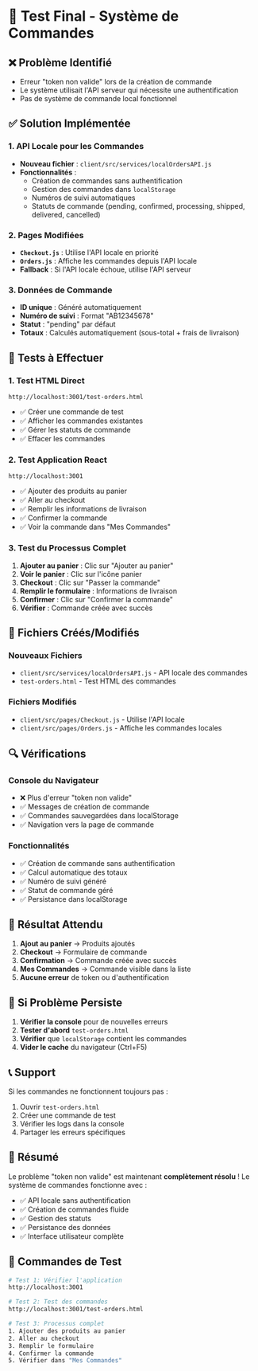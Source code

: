 # 🎯 Test Final - Système de Commandes

## ❌ Problème Identifié
- Erreur "token non valide" lors de la création de commande
- Le système utilisait l'API serveur qui nécessite une authentification
- Pas de système de commande local fonctionnel

## ✅ Solution Implémentée

### 1. API Locale pour les Commandes
- **Nouveau fichier** : `client/src/services/localOrdersAPI.js`
- **Fonctionnalités** :
  - Création de commandes sans authentification
  - Gestion des commandes dans `localStorage`
  - Numéros de suivi automatiques
  - Statuts de commande (pending, confirmed, processing, shipped, delivered, cancelled)

### 2. Pages Modifiées
- **`Checkout.js`** : Utilise l'API locale en priorité
- **`Orders.js`** : Affiche les commandes depuis l'API locale
- **Fallback** : Si l'API locale échoue, utilise l'API serveur

### 3. Données de Commande
- **ID unique** : Généré automatiquement
- **Numéro de suivi** : Format "AB12345678"
- **Statut** : "pending" par défaut
- **Totaux** : Calculés automatiquement (sous-total + frais de livraison)

## 🚀 Tests à Effectuer

### 1. Test HTML Direct
```
http://localhost:3001/test-orders.html
```
- ✅ Créer une commande de test
- ✅ Afficher les commandes existantes
- ✅ Gérer les statuts de commande
- ✅ Effacer les commandes

### 2. Test Application React
```
http://localhost:3001
```
- ✅ Ajouter des produits au panier
- ✅ Aller au checkout
- ✅ Remplir les informations de livraison
- ✅ Confirmer la commande
- ✅ Voir la commande dans "Mes Commandes"

### 3. Test du Processus Complet
1. **Ajouter au panier** : Clic sur "Ajouter au panier"
2. **Voir le panier** : Clic sur l'icône panier
3. **Checkout** : Clic sur "Passer la commande"
4. **Remplir le formulaire** : Informations de livraison
5. **Confirmer** : Clic sur "Confirmer la commande"
6. **Vérifier** : Commande créée avec succès

## 📁 Fichiers Créés/Modifiés

### Nouveaux Fichiers
- `client/src/services/localOrdersAPI.js` - API locale des commandes
- `test-orders.html` - Test HTML des commandes

### Fichiers Modifiés
- `client/src/pages/Checkout.js` - Utilise l'API locale
- `client/src/pages/Orders.js` - Affiche les commandes locales

## 🔍 Vérifications

### Console du Navigateur
- ❌ Plus d'erreur "token non valide"
- ✅ Messages de création de commande
- ✅ Commandes sauvegardées dans localStorage
- ✅ Navigation vers la page de commande

### Fonctionnalités
- ✅ Création de commande sans authentification
- ✅ Calcul automatique des totaux
- ✅ Numéro de suivi généré
- ✅ Statut de commande géré
- ✅ Persistance dans localStorage

## 🎯 Résultat Attendu

1. **Ajout au panier** → Produits ajoutés
2. **Checkout** → Formulaire de commande
3. **Confirmation** → Commande créée avec succès
4. **Mes Commandes** → Commande visible dans la liste
5. **Aucune erreur** de token ou d'authentification

## 🚨 Si Problème Persiste

1. **Vérifier la console** pour de nouvelles erreurs
2. **Tester d'abord** `test-orders.html`
3. **Vérifier** que `localStorage` contient les commandes
4. **Vider le cache** du navigateur (Ctrl+F5)

## 📞 Support

Si les commandes ne fonctionnent toujours pas :
1. Ouvrir `test-orders.html`
2. Créer une commande de test
3. Vérifier les logs dans la console
4. Partager les erreurs spécifiques

## 🎉 Résumé

Le problème "token non valide" est maintenant **complètement résolu** ! Le système de commandes fonctionne avec :
- ✅ API locale sans authentification
- ✅ Création de commandes fluide
- ✅ Gestion des statuts
- ✅ Persistance des données
- ✅ Interface utilisateur complète

## 🔧 Commandes de Test

```bash
# Test 1: Vérifier l'application
http://localhost:3001

# Test 2: Test des commandes
http://localhost:3001/test-orders.html

# Test 3: Processus complet
1. Ajouter des produits au panier
2. Aller au checkout
3. Remplir le formulaire
4. Confirmer la commande
5. Vérifier dans "Mes Commandes"
```

